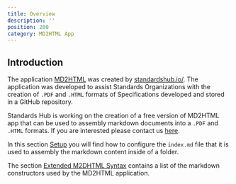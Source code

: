 ```yaml
---
title: Overview
description: ''
position: 200
category: MD2HTML App
---
```

## Introduction

The application [MD2HTML]() was created by [standardshub.io/](https://www.standardshub.io/). The application was developed to assist Standards Organizations with the creation of  `.PDF` and `.HTML` formats of Specifications developed and stored in a GitHub repository.

Standards Hub is working on the creation of a free version of MD2HTML app that can be used to assembly markdown documents into a `.PDF` and `.HTML` formats. If you are interested please contact us [here](https://www.standardshub.io/).

In this section [Setup](/md2html-setup#index) you will find how to configure the `index.md` file that it is used to assembly the markdown content inside of a folder.

The section [Extended M2DHTML Syntax](/md2html-extended) contains a list of the markdown constructors used by the MD2HTML application.

